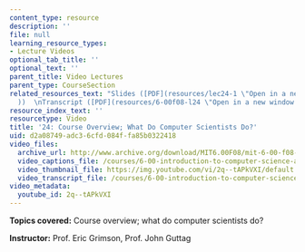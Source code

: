 ```yaml
---
content_type: resource
description: ''
file: null
learning_resource_types:
- Lecture Videos
optional_tab_title: ''
optional_text: ''
parent_title: Video Lectures
parent_type: CourseSection
related_resources_text: "Slides ([PDF](resources/lec24-1 \"Open in a new window.\"\
  ))  \nTranscript ([PDF](resources/6-00f08-l24 \"Open in a new window.\"))"
resource_index_text: ''
resourcetype: Video
title: '24: Course Overview; What Do Computer Scientists Do?'
uid: d2a08749-adc3-6cfd-084f-fa85b0322418
video_files:
  archive_url: http://www.archive.org/download/MIT6.00F08/mit-6-00-f08-lec24_300k.mp4
  video_captions_file: /courses/6-00-introduction-to-computer-science-and-programming-fall-2008/48718398389d5157bc1639ff200ea81c_2q--tAPkVXI.vtt
  video_thumbnail_file: https://img.youtube.com/vi/2q--tAPkVXI/default.jpg
  video_transcript_file: /courses/6-00-introduction-to-computer-science-and-programming-fall-2008/15ce6b0794a29c7cf36b081efd5da7e2_2q--tAPkVXI.pdf
video_metadata:
  youtube_id: 2q--tAPkVXI
---
```


**Topics covered:** Course overview; what do computer scientists do?

**Instructor:** Prof. Eric Grimson, Prof. John Guttag